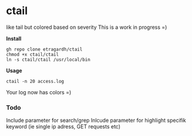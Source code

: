 # ctail
like tail but colored based on severity
This is a work in progress =)

**Install**
```
gh repo clone etragardh/ctail
chmod +x ctail/ctail
ln -s ctail/ctail /usr/local/bin
```

**Usage**
```
ctail -n 20 access.log
```

Your log now has colors =)

### Todo
Include parameter for search/grep
Inlcude parameter for highlight specifik keyword (ie single ip adress, GET requests etc)

